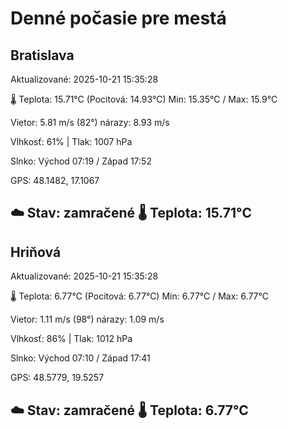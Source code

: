 ﻿# Denné počasie pre mestá

## Bratislava
Aktualizované: 2025-10-21 15:35:28

🌡️ Teplota: 15.71°C 
(Pocitová: 14.93°C)
Min: 15.35°C / Max: 15.9°C

Vietor: 5.81 m/s    (82°) 
nárazy: 8.93 m/s

Vlhkosť: 61% | Tlak: 1007 hPa

Slnko: Východ 07:19 / Západ 17:52

GPS: 48.1482, 17.1067

☁️ Stav: zamračené        🌡️ Teplota: 15.71°C
---

## Hriňová
Aktualizované: 2025-10-21 15:35:28

🌡️ Teplota: 6.77°C 
(Pocitová: 6.77°C)
Min: 6.77°C / Max: 6.77°C

Vietor: 1.11 m/s (98°)
nárazy: 1.09 m/s

Vlhkosť: 86% | Tlak: 1012 hPa

Slnko: Východ 07:10 / Západ 17:41

GPS: 48.5779, 19.5257

☁️ Stav: zamračené        🌡️ Teplota: 6.77°C
---
